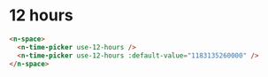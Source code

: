 # 12 hours

```html
<n-space>
  <n-time-picker use-12-hours />
  <n-time-picker use-12-hours :default-value="1183135260000" />
</n-space>
```
